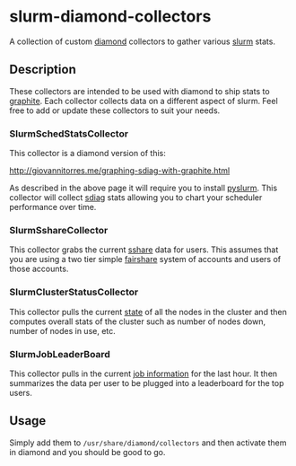 # slurm-diamond-collectors

A collection of custom [diamond](http://diamond.readthedocs.io/en/latest/ "Diamond Docs") collectors to gather various [slurm](http://www.schedmd.com/ "Slurm") stats.

## Description

These collectors are intended to be used with diamond to ship stats to [graphite](http://graphite.wikidot.com/ "Graphite").  Each collector collects data on a different aspect of slurm.  Feel free to add or update these collectors to suit your needs.

### SlurmSchedStatsCollector

This collector is a diamond version of this:

http://giovannitorres.me/graphing-sdiag-with-graphite.html

As described in the above page it will require you to install [pyslurm](https://github.com/PySlurm/pyslurm "PySlurm").  This collector will collect [sdiag](http://slurm.schedmd.com/sdiag.html "sdiag") stats allowing you to chart your scheduler performance over time.

### SlurmSshareCollector

This collector grabs the current [sshare](http://slurm.schedmd.com/sshare.html "sshare") data for users.  This assumes that you are using a two tier simple [fairshare](http://slurm.schedmd.com/priority_multifactor.html "Multifactor Priority") system of accounts and users of those accounts.

### SlurmClusterStatusCollector

This collector pulls the current [state](http://slurm.schedmd.com/scontrol.html "scontrol") of all the nodes in the cluster and then computes overall stats of the cluster such as number of nodes down, number of nodes in use, etc.

### SlurmJobLeaderBoard

This collector pulls in the current [job information](http://slurm.schedmd.com/sacct.html "sacct") for the last hour.  It then summarizes the data per user to be plugged into a leaderboard for the top users.

## Usage

Simply add them to `/usr/share/diamond/collectors` and then activate them in diamond and you should be good to go.
